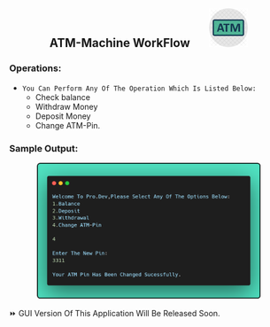 <h2 align="center">ATM-Machine WorkFlow &nbsp; &nbsp; &nbsp; <img src="Img/Logo.png" width="70px" ></h4>


### Operations:

- `You Can Perform Any Of The Operation Which Is Listed Below:`
    - Check balance
    - Withdraw Money
    - Deposit Money
    - Change ATM-Pin.

### Sample Output:

<p align="center">
  <img src="Img/Output.png" height="80%" width="80%">
</p>

⏩ GUI Version Of This Application Will Be Released Soon. 

